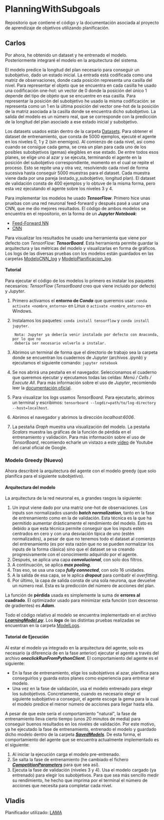 # PlanningWithSubgoals

Repositorio que contiene el código y la documentación asociada al proyecto de
aprendizaje de objetivos utilizando planificación.

## Carlos

Por ahora, he obtenido un dataset y he entrenado el modelo. Posteriormente integraré el modelo en la arquitectura del sistema.

El modelo predice la longitud del plan necesario para conseguir un subobjetivo, dado un estado inicial. La entrada está codificada como una matriz de observaciones, donde cada posición representa una casilla del nivel. Para representar el objeto que se encuentra en cada casilla he usado una codificación one-hot: un vector de 0 donde la posición del único 1 depende del tipo de objeto que se encuentre en esa casilla. Para representar la posición del subobjetivo he usado la misma codificación: se representa como un 1 en la última posición del vector one-hot de la posición de la matriz asociada a la casilla donde se encuentra dicho subobjetivo. La salida del modelo es un número real, que se corresponde con la predicción de la longitud del plan asociado a ese estado inicial y subobjetivo.

Los datasets usados están dentro de la carpeta [Datasets](../../tree/master/datasets/). Para obtener el dataset de entrenamiento, que consta de 5000 ejemplos, ejecuté el agente en los niveles 0, 1 y 2 (sin enemigos). Al comienzo de cada nivel, así como cuando se consigue cada gema, se crea un plan para cada uno de los posibles subobjetivos (gemas) elegibles en ese estado. De entre todos esos planes, se elige uno al azar y se ejecuta, terminando el agente en la posición del subobjetivo correspondiente, momento en el cual se repite el proceso. Esto se repite una y otra vez, resolviendo cada nivel de forma sucesiva hasta conseguir 5000 muestras para el dataset. Cada muestra viene dada por una pareja (estado_y_subobjetivo, longitud plan). El dataset de validación consta de 400 ejemplos y lo obtuve de la misma forma, pero esta vez ejecutando el agente sobre los niveles 3 y 4.

Para implementar los modelos he usado **_TensorFlow_**. Primero hice unas pruebas con una red neuronal feed-forward y después pasé a usar una CNN, que me dio mejores resultados. El código de ambos modelos se encuentra en el repositorio, en la forma de un **_Jupyter Notebook_**:

- [Feed-Forward NN](../../tree/master/Models/ModeloPlanificacion.ipynb)
- [CNN](../../tree/master/Models/ModeloCNN.ipynb)

Para visualizar los resultados he usado una herramienta que viene por defecto con _TensorFlow_: _**TensorBoard**_. Esta herramienta permite guardar la arquitectura y las métricas del modelo y visualizarlas en forma de gráficos. Los logs de las diversas pruebas con los modelos están guardados en las carpetas [ModeloCNN_log](../../tree/master/Models/ModeloCNN_log/) y [ModeloPlanificacion_log](../../tree/master/Models/ModeloCNN_log/).

#### Tutorial

Para ejecutar el código de los modelos lo primero es instalar los paquetes necesarios: _TensorFlow_ (_TensorBoard_ creo que viene incluido por defecto) y _Jupyter_.
1. Primero activamos el **entorno de _Conda_** que queremos usar: `conda activate <nombre_entorno>` en Linux o `activate <nombre_entorno>` en Windows.
2. Instalamos los paquetes: `conda install tensorflow` y `conda install jupyter`.

		Nota: Jupyter ya debería venir instalado por defecto con Anaconda, por lo que no
        debería ser necesario volverlo a instalar.
             
3. Abrimos un terminal de forma que el directorio de trabajo sea la carpeta donde se encuentran los cuadernos de _Jupyter_ (archivos _.ipynb_) y ejecutamos el siguiente comando: `jupyter notebook`
4. Se nos abrirá una pestaña en el navegador. Seleccionamos el cuaderno que queremos ejecutar y ejecutamos todas las celdas: _Menú / Cells / Execute All_. Para más información sobre el uso de _Jupyter_, recomiendo leer la [documentación oficial](https://jupyter-notebook.readthedocs.io/en/stable/).
5. Para visualizar los _logs_ usamos _TensorBoard_. Para ejecutarlo, abrimos un terminal y escribimos: `tensorboard --logdir=path/to/log-directory --host=localhost`.
6. Abrimos el navegador y abrimos la dirección _localhost:6006_.
7. La pestaña _Graph_ muestra una visualización del modelo. La pestaña _Scalars_ muestra las gráficas de la función de pérdida en el entrenamiento y validación. Para más información sobre el uso de _TensorBoard_, recomiendo echarle un vistazo a este [vídeo](https://www.youtube.com/watch?v=eBbEDRsCmv4&list=PLPl9hCpYCVfPI3GG99vALTZlK0AaaFmls) de Youtube del canal oficial de Google.
	
### Modelo Greedy (Nuevo)

Ahora describiré la arquitectura del agente con el modelo greedy (que solo planifica para el siguiente subobjetivo).
#### Arquitectura del modelo
La arquitectura de la red neuronal es, a grandes rasgos la siguiente:
1. Un input viene dado por una matriz one-hot de observaciones. Los inputs son normalizados usando **_batch normalization_**, tanto en la fase de entrenamiento como en la de validación. Esta técnica es la que ha permitido aumentar drásticamente el rendimiento del modelo. Esto es debido a que esta técnica permite conseguir que los inputs estén centrados en cero y con una desviación típica de uno (estén normalizados), a pesar de que no tenemos todo el dataset al comienzo del entrenamiento (es por esta razón que no se pueden normalizar los inputs de la forma clásica) sino que el dataset se va creando progresivamente con el conocimiento adquirido por el agente.
2. Después, se aplica una capa **_convolucional_**, con solo dos filtros.
3. A continuación, se aplica **_max pooling_**.
4. Tras eso, se usa una capa **_fully connected_**, con solo 16 unidades.
5. A la salida de esa capa, se le aplica **_dropout_** para combatir el _overfitting_.
6. Por último, la capa de salida consta de una sola neurona, que devuelve un número real. Esta es la predicción del número de acciones del plan.

La función de **pérdida** usada es simplemente la suma de **errores al cuadrado**. El optimizador usado para minimizar esta función (con descenso de gradientes) es **_Adam_**.

Todo el código relativo al modelo se encuentra implementado en el archivo [**_LearningModel.py_**](../../tree/master/GVGAI/clients/GVGAI-PythonClient/src/LearningModel.py). Los **_logs_** de las distintas pruebas realizadas se encuentran en la carpeta [ModelLogs](../../tree/master/GVGAI/clients/GVGAI-PythonClient/src/ModelLogs).

#### Tutorial de Ejecución
Al estar el modelo ya integrado en la arquitectura del agente, solo es necesario (a diferencia de en la fase anterior) ejecutar el agente a través del archivo **_oneclickRunFromPythonClient_**. 
El comportamiento del agente es el siguiente:

- En la fase de entrenamiento, elige los subobjetivos al azar, planifica para conseguirlos y guarda estos planes como experiencia para entrenar el modelo.
- Una vez en la fase de validación, usa el modelo entrenado para elegir los subobjetivos. Concretamente, cuando es necesario elegir el siguiente subobjetivo a conseguir, el agente escoge la gema para la cual el modelo predice el menor número de acciones para llegar hasta ella.

A pesar de que este sería el comportamiento "natural", la fase de entrenamiento lleva cierto tiempo (unos 20 minutos de media) para conseguir buenos resultados en los niveles de validación. Por este motivo, ya he ejecutado la fase de entrenamiento, entrenado el modelo y guardado dicho modelo dentro de la carpeta [**_SavedModels_**](../../tree/master/GVGAI/clients/GVGAI-PythonClient/src/SavedModels).
 De esta forma, el comportamiento del agente que se encuentra actualmente implementado es el siguiente:

1. Al iniciar la ejecución carga el modelo pre-entrenado.
2. Se salta la fase de entrenamiento (he cambiado el fichero [**_CompetitionParameters_**](../../tree/master/GVGAI/clients/GVGAI-PythonClient/src/utils/CompetitionParameters.py) para que sea así).
3. Ejecuta la fase de validación (niveles 3 y 4). Usa el modelo cargado (ya entrenado) para elegir los subobjetivos. Para que sea más sencillo medir su rendimiento, he hecho que imprima por el terminal el número de acciones que necesita para completar cada nivel.

## Vladis

Planificador utilizado: [LAMA](https://github.com/rock-planning/planning-lama)
